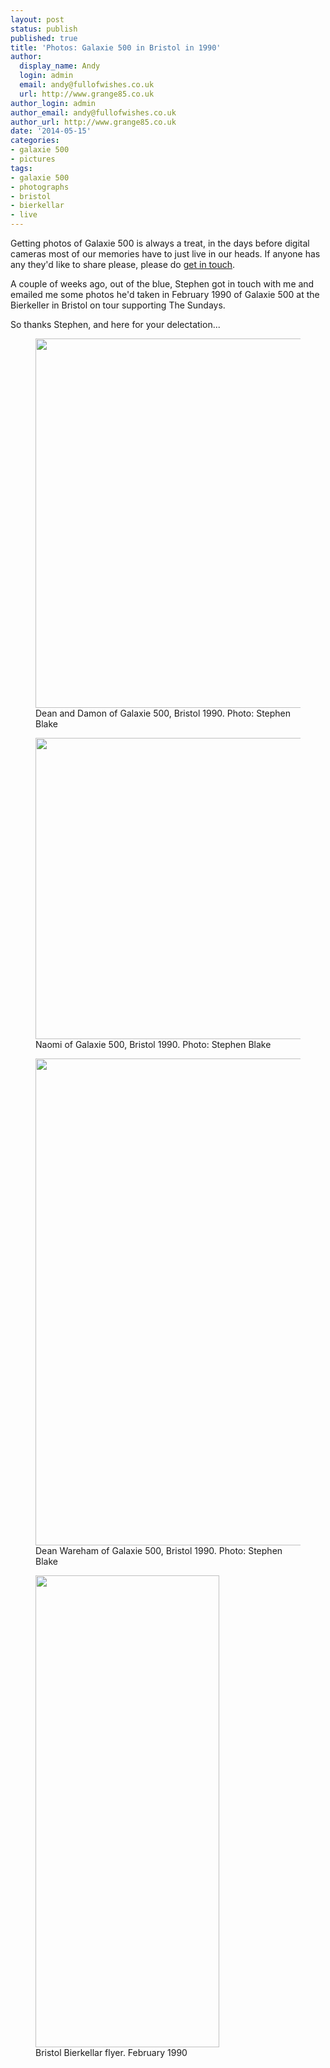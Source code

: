```yaml
---
layout: post
status: publish
published: true
title: 'Photos: Galaxie 500 in Bristol in 1990'
author:
  display_name: Andy
  login: admin
  email: andy@fullofwishes.co.uk
  url: http://www.grange85.co.uk
author_login: admin
author_email: andy@fullofwishes.co.uk
author_url: http://www.grange85.co.uk
date: '2014-05-15'
categories:
- galaxie 500
- pictures
tags:
- galaxie 500
- photographs
- bristol
- bierkellar
- live
---
```

<p>Getting photos of Galaxie 500 is always a treat, in the days before digital cameras most of our memories have to just live in our heads. If anyone has any they'd like to share please, please do <a href="/about/" title="Contact me">get in touch</a>.</p>
<p>A couple of weeks ago, out of the blue, Stephen got in touch with me and emailed me some photos he'd taken in February 1990 of Galaxie 500 at the Bierkeller in Bristol on tour supporting The Sundays. </p>
<p>So thanks Stephen, and here for your delectation...</p>
<p><figure class="caption aligncenter"><img src="https://media.fullofwishes.co.uk/01-galaxie_500/show_assets/1990-02-07/19900207-g500-bristol-01.jpg" width="787" height="591" class /><figcaption class="caption-text"> Dean and Damon of Galaxie 500, Bristol 1990. Photo: Stephen Blake</figcaption></figure>
<p><figure class="caption aligncenter"><img src="https://media.fullofwishes.co.uk/01-galaxie_500/show_assets/1990-02-07/19900207-g500-bristol-02.jpg" width="642" height="482" class /><figcaption class="caption-text"> Naomi of Galaxie 500, Bristol 1990. Photo: Stephen Blake</figcaption></figure>
<p><figure class="caption aligncenter"><img src="https://media.fullofwishes.co.uk/01-galaxie_500/show_assets/1990-02-07/19900207-g500-bristol-03.jpg" width="584" height="779" class /><figcaption class="caption-text"> Dean Wareham of Galaxie 500, Bristol 1990. Photo: Stephen Blake</figcaption></figure>
<p><figure class="caption aligncenter"><img src="https://media.fullofwishes.co.uk/01-galaxie_500/show_assets/1990-02-07/19900207-g500-bristol-flyer.jpg" width="294" height="755" class /><figcaption class="caption-text"> Bristol Bierkellar flyer. February 1990</figcaption></figure>
